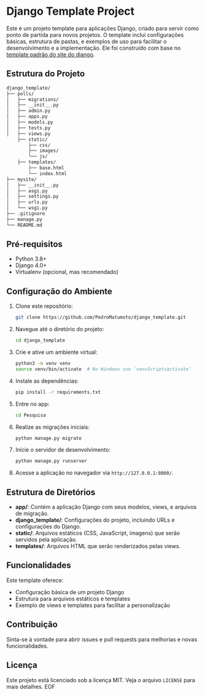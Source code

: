 # Django Template Project

Este é um projeto template para aplicações Django, criado para servir como ponto de partida para novos projetos. O template inclui configurações básicas, estrutura de pastas, e exemplos de uso para facilitar o desenvolvimento e a implementação. Ele foi construído com base no [template padrão do site do django](https://docs.djangoproject.com/en/5.1/intro/).

## Estrutura do Projeto

```bash
django_template/
├── polls/
│   ├── migrations/
│   ├── __init__.py
│   ├── admin.py
│   ├── apps.py
│   ├── models.py
│   ├── tests.py
│   ├── views.py
    ├── static/
        ├── css/
        ├── images/
        └── js/
    ├── templates/
        ├── base.html
        └── index.html
├── mysite/
│   ├── __init__.py
│   ├── asgi.py
│   ├── settings.py
│   ├── urls.py
│   └── wsgi.py
├── .gitignore
├── manage.py
└── README.md
```

## Pré-requisitos

- Python 3.8+
- Django 4.0+
- Virtualenv (opcional, mas recomendado)

## Configuração do Ambiente

1. Clone este repositório:
   ```bash
   git clone https://github.com/PedroMatumoto/django_template.git
   ```
   
2. Navegue até o diretório do projeto:
   ```bash
   cd django_template
   ```

3. Crie e ative um ambiente virtual:
   ```bash
   python3 -m venv venv
   source venv/bin/activate  # No Windows use `venvScriptsactivate`
   ```

4. Instale as dependências:
   ```bash
   pip install -r requirements.txt
   ```

5. Entre no app:
   ```bash
   cd Pesquisa
   ```

6. Realize as migrações iniciais:
   ```bash
   python manage.py migrate
   ```

7. Inicie o servidor de desenvolvimento:
   ```bash
   python manage.py runserver
   ```

8. Acesse a aplicação no navegador via `http://127.0.0.1:8000/`.

## Estrutura de Diretórios

- **app/**: Contém a aplicação Django com seus modelos, views, e arquivos de migração.
- **django_template/**: Configurações do projeto, incluindo URLs e configurações do Django.
- **static/**: Arquivos estáticos (CSS, JavaScript, imagens) que serão servidos pela aplicação.
- **templates/**: Arquivos HTML que serão renderizados pelas views.

## Funcionalidades

Este template oferece:

- Configuração básica de um projeto Django
- Estrutura para arquivos estáticos e templates
- Exemplo de views e templates para facilitar a personalização

## Contribuição

Sinta-se à vontade para abrir issues e pull requests para melhorias e novas funcionalidades.

## Licença

Este projeto está licenciado sob a licença MIT. Veja o arquivo `LICENSE` para mais detalhes.
EOF
